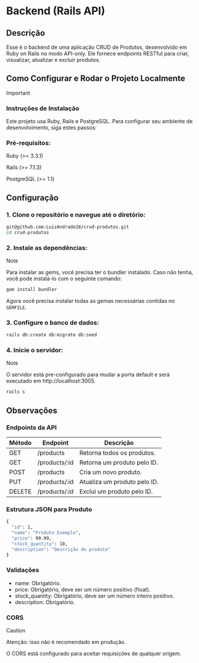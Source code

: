 # Backend (Rails API)

## Descrição

Esse é o backend de uma aplicação CRUD de Produtos, desenvolvido em Ruby on Rails no modo API-only. Ele fornece endpoints RESTful para criar, visualizar, atualizar e excluir produtos.

## Como Configurar e Rodar o Projeto Localmente

> [!IMPORTANT]
> ### Instruções de Instalação
> Este projeto usa Ruby, Rails e PostgreSQL. Para configurar seu ambiente de desenvolvimento, siga estes passos:

### Pré-requisitos:

Ruby (>= 3.3.1)

Rails (>= 7.1.3)

PostgreSQL (>= 1.1)

## Configuração

### 1. Clone o repositório e navegue até o diretório:

```sh
git@github.com:LuizAndrade28/crud-produtos.git
cd crud-produtos
```

### 2. Instale as dependências:

> [!NOTE]
> Para instalar as gems, você precisa ter o bundler instalado. Caso não tenha, você pode instalá-lo com o seguinte comando:

```sh
gem install bundler
```

Agora você precisa instalar todas as gemas necessárias contidas no `GEMFILE`.

### 3. Configure o banco de dados:

```sh
rails db:create db:migrate db:seed
```

### 4. Inicie o servidor:
> [!NOTE]
> O servidor está pre-configurado para mudar a porta default e será executado em http://localhost:3005.

```sh
rails s
```

## Observações

### Endpoints da API

| Método | Endpoint | Descrição |
| ------------- | ------------- | ------------- |
| GET  | /products | Retorna todos os produtos. |
| GET  | /products/:id | Retorna um produto pelo ID.  |
| POST  | /products | Cria um novo produto.  |
| PUT  | /products/:id | Atualiza um produto pelo ID.  |
| DELETE  | /products/:id | Exclui um produto pelo ID.  |

### Estrutura JSON para Produto

```sh
{
  "id": 1,
  "name": "Produto Exemplo",
  "price": 99.99,
  "stock_quantity": 10,
  "description": "Descrição do produto"
}
```

### Validações

- name: Obrigatório.
- price: Obrigatório, deve ser um número positivo (float).
- stock_quantity: Obrigatório, deve ser um número inteiro positivo.
- description: Obrigatório.

### CORS
> [!CAUTION]
> Atenção: isso não é recomendado em produção.

O CORS está configurado para aceitar requisições de qualquer origem. 
